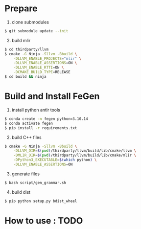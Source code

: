 # Prepare

1. clone submodules
```bash
$ git submodule update --init
```

2. build mlir
```bash
$ cd thirdparty/llvm
$ cmake -G Ninja -Sllvm -Bbuild \
    -DLLVM_ENABLE_PROJECTS="mlir" \
    -DLLVM_ENABLE_ASSERTIONS=ON \
    -DLLVM_ENABLE_RTTI=ON \
    -DCMAKE_BUILD_TYPE=RELEASE
$ cd build && ninja
```

# Build and Install FeGen

1. install python antlr tools
```bash
$ conda create -n fegen python=3.10.14
$ conda activate fegen
$ pip install -r requirements.txt
```

2. build C++ files
```bash
$ cmake -G Ninja -Sllvm -Bbuild \
    -DLLVM_DIR=$(pwd)/thirdparty/llvm/build/lib/cmake/llvm \
    -DMLIR_DIR=$(pwd)/thirdparty/llvm/build/lib/cmake/mlir \
    -DPython3_EXECUTABLE=$(which python) \
    -DLLVM_ENABLE_ASSERTIONS=ON 
```

3. generate files

```bash
$ bash script/gen_grammar.sh
```

4. build dist

```bash
$ pip python setup.py bdist_wheel
```
# How to use : TODO

<!-- 
3. run Driver.py

```bash
$ cd ..
$ python ./Driver.py
```

`file_path` in `Driver.py` can be one of:
* `./example/for.fegen`
* `./example/test.fegen` -->